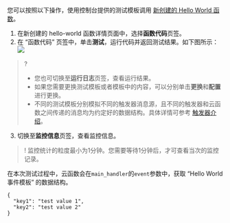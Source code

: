 您可以按照以下操作，使用控制台提供的测试模板调用 [新创建的 Hello World 函数](https://cloud.tencent.com/document/product/583/9204)。
1. 在新创建的 hello-world 函数详情页面中，选择**函数代码**页签。
2. 在 “函数代码” 页签中，单击**测试**，运行代码并返回测试结果。如下图所示： 
![](https://main.qcloudimg.com/raw/58cf73af5339844e9a6611412c3d4198.png)
>? 
> - 您也可切换至**运行日志**页签，查看运行结果。
> - 如果您需要更换测试模板或者模板中的内容，可以分别单击**更换**和**配置**进行更换。
> - 不同的测试模板分别模拟不同的触发器消息源，且不同的触发器和云函数之间传递的消息均为约定好的数据结构。具体详情可参考 [触发器介绍](https://cloud.tencent.com/document/product/583/9705)。

3. 切换至**监控信息**页签，查看监控信息。
>! 监控统计的粒度最小为1分钟。您需要等待1分钟后，才可查看当次的监控记录。

在本次测试过程中，云函数会在`main_handler`的`event`参数中，获取 “Hello World事件模板” 的数据结构。
```
{
  "key1": "test value 1",
  "key2": "test value 2"
}
```

